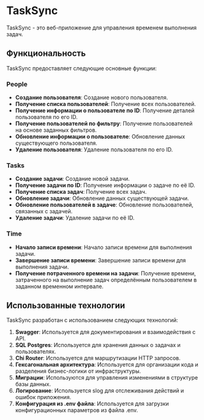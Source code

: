 # TaskSync

TaskSync - это веб-приложение для управления временем выполнения задач.

## Функциональность

TaskSync предоставляет следующие основные функции:

### People

- **Создание пользователя**: Создание нового пользователя.
- **Получение списка пользователей**: Получение всех пользователей.
- **Получение информации о пользователе по ID**: Получение деталей пользователя по его ID.
- **Получение пользователей по фильтру**: Получение пользователей на основе заданных фильтров.
- **Обновление информации о пользователе**: Обновление данных существующего пользователя.
- **Удаление пользователя**: Удаление пользователя по его ID.

### Tasks

- **Создание задачи**: Создание новой задачи.
- **Получение задачи по ID**: Получение информации о задаче по её ID.
- **Получение списка задач**: Получение всех задач.
- **Обновление задачи**: Обновление данных существующей задачи.
- **Обновление пользователей в задаче**: Обновление пользователей, связанных с задачей.
- **Удаление задачи**: Удаление задачи по её ID.

### Time

- **Начало записи времени**: Начало записи времени для выполнения задачи.
- **Завершение записи времени**: Завершение записи времени для выполнения задачи.
- **Получение потраченного времени на задачи**: Получение времени, затраченного на выполнение задач определённым пользователем в заданном временном интервале.

## Использованные технологии

TaskSync разработан с использованием следующих технологий:

1. **Swagger**: Используется для документирования и взаимодействия с API.
2. **SQL Postgres**: Используется для хранения данных о задачах и пользователях.
3. **Chi Router**: Используется для маршрутизации HTTP запросов.
4. **Гексагональная архитектура**: Используется для организации кода и разделения бизнес-логики от инфраструктуры.
5. **Миграции**: Используются для управления изменениями в структуре базы данных.
6. **Логирование**: Используется slog для отслеживания действий и ошибок приложения.
7. **Конфигурация из .env файла**: Используется для загрузки конфигурационных параметров из файла .env.